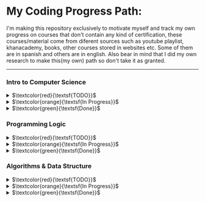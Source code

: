 # My Coding Progress Path:

I'm making this repository exclusively to motivate myself and track my own progress on courses that don't contain any kind of certification, these courses/material come from diferent sources such as youtube playlist, khanacademy, books, other courses stored in websites etc. Some of them are in spanish and others are in english. Also bear in mind that I did my own research to make this(my own) path so don't take it as granted. 

---
### Intro to Computer Science

<details>

<summary>$\textcolor{red}{\textsf{TODO}}$</summary>

- Youtube Playlist
    - **PBS Crash Course - Computer Science**

- Website Course
    - **Khan Academy - AP Computer Science Principles (Spanish)**

</details>

<details>

<summary>$\textcolor{orange}{\textsf{In Progress}}$</summary>

 - [x] Task 1

</details>

<details>

<summary>$\textcolor{green}{\textsf{Done}}$</summary>

- [x] Task 1

</details>


### Programming Logic

<details>

<summary>$\textcolor{red}{\textsf{TODO}}$</summary>

- Video Courses
    - **TodoCode**
    - **Maxiprograma**

- Books
    - **Metodología de la Programación**

</details>

<details>

<summary>$\textcolor{orange}{\textsf{In Progress}}$</summary>

 - [x] Task 1

</details>

<details>

<summary>$\textcolor{green}{\textsf{Done}}$</summary>

- [x] Task 1

</details>

### Algorithms & Data Structure

<details>

<summary>$\textcolor{red}{\textsf{TODO}}$</summary>

- Youtube Playlist
    - **Data Structures and Algorithms - Bro code **

- Books
    - **Algorithms - Panos Louridass**
    - **Grokking Algorithms - Aditiya**
    - **A Common-Sense Guide to Data Structures and Algorithms - Jay Wengrow**

</details>

<details>

<summary>$\textcolor{orange}{\textsf{In Progress}}$</summary>

 - [x] Task 1

</details>

<details>

<summary>$\textcolor{green}{\textsf{Done}}$</summary>

- [x] Task 1

</details>
